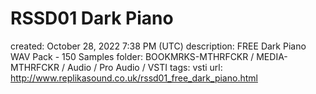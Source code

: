 # RSSD01 Dark Piano

created: October 28, 2022 7:38 PM (UTC)
description: FREE Dark Piano WAV Pack - 150 Samples
folder: BOOKMRKS-MTHRFCKR / MEDIA-MTHRFCKR / Audio / Pro Audio / VSTI
tags: vsti
url: http://www.replikasound.co.uk/rssd01_free_dark_piano.html
